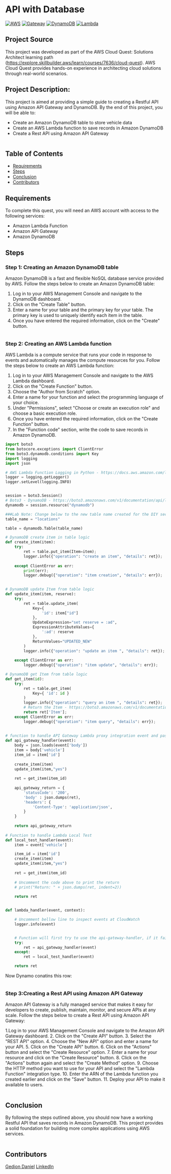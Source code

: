 
# API with Database

[![AWS](https://img.shields.io/badge/AWS-100000?style=flat&logo=amazon&logoColor=FFFFFF&labelColor=5C5C5C&color=FF7300)](https://docs.aws.amazon.com/quicksight/latest/user/signing-up.html)
[![Gateway](https://img.shields.io/badge/AWS_Gateway-100000?style=flat&logo=amazonaws&logoColor=white&labelColor=494949&color=FF7300)](https://aws.amazon.com/gateway/)
[![DynamoDB](https://img.shields.io/badge/AWS_DynamoDB-4053D6?style=flat&logo=amazondynamodb&logoColor=white&labelColor=494949&color=4053D6)](https://aws.amazon.com/dynamodb/)
[![Lambda](https://img.shields.io/badge/AWS_Lambda-FF9900?style=flat&logo=amazonlambda&logoColor=white&labelColor=494949&color=FF9900)](https://aws.amazon.com/lambda/)

## Project Source
This project was developed as part of the AWS Cloud Quest: Solutions Architect learning path (https://explore.skillbuilder.aws/learn/courses/7636/cloud-quest). AWS Cloud Quest provides hands-on experience in architecting cloud solutions through real-world scenarios.

## Project Description:

This project is aimed at providing a simple guide to creating a Restful API using Amazon API Gateway and DynamoDB. By the end of this project, you will be able to:

- Create an Amazon DynamoDB table to store vehicle data
- Create an AWS Lambda function to save records in Amazon DynamoDB
- Create a Rest API using Amazon API Gateway

<p align="center">
  <img src="./img/1.png" alt="" style="display: block; margin: auto;" />
</p>

## Table of Contents

- [Requirements](#requirements)
- [Steps](#Steps)
- [Conclusion](#conclusion)
- [Contributors](#contributors)


## Requirements
To complete this quest, you will need an AWS account with access to the following services:
- Amazon Lambda Function
- Amazon API Gateway
- Amazon DynamoDB

## Steps
### Step 1: Creating an Amazon DynamoDB table
Amazon DynamoDB is a fast and flexible NoSQL database service provided by AWS. Follow the steps below to create an Amazon DynamoDB table:

1. Log in to your AWS Management Console and navigate to the DynamoDB dashboard.
2. Click on the "Create Table" button.
3. Enter a name for your table and the primary key for your table. The primary key is used to uniquely identify each item in the table.
4. Once you have entered the required information, click on the "Create" button.

<p align="center">
  <img src="./img/2.png" alt="" style="display: block; margin: auto;" />
</p>




### Step 2: Creating an AWS Lambda function
AWS Lambda is a compute service that runs your code in response to events and automatically manages the compute resources for you. Follow the steps below to create an AWS Lambda function:

1. Log in to your AWS Management Console and navigate to the AWS Lambda dashboard.
2. Click on the "Create Function" button.
3. Choose the "Author from Scratch" option.
4. Enter a name for your function and select the programming language of your choice.
5. Under "Permissions", select "Choose or create an execution role" and choose a basic execution role.
6. Once you have entered the required information, click on the "Create Function" button.
7. In the "Function code" section, write the code to save records in Amazon DynamoDB.

``` python
import boto3
from botocore.exceptions import ClientError
from boto3.dynamodb.conditions import Key
import logging
import json

# AWS Lambda Function Logging in Python - https://docs.aws.amazon.com/lambda/latest/dg/python-logging.html
logger = logging.getLogger()
logger.setLevel(logging.INFO)


session = boto3.Session()
# Boto3 - DynamoDB - https://boto3.amazonaws.com/v1/documentation/api/latest/reference/services/dynamodb.html
dynamodb = session.resource("dynamodb")

###Lab Note: Change below to the new table name created for the DIY section.
table_name = "locations"

table = dynamodb.Table(table_name)

# DynamoDB create item in table logic
def create_item(item):
    try:
        ret = table.put_item(Item=item);
        logger.info({"operation": "create an item", "details": ret});
        
    except ClientError as err:
        print(err);
        logger.debug({"operation": "item creation", "details": err});
        

# DynamoDB update Item from table logic
def update_item(item, reserve):
    try:
        ret = table.update_item(
            Key={
                'id': item["id"]
            },
            UpdateExpression="set reserve = :ad",
            ExpressionAttributeValues={
                ':ad': reserve
            },
            ReturnValues="UPDATED_NEW"
        )
        logger.info({"operation": "update an item ", "details": ret});
        
    except ClientError as err:
        logger.debug({"operation": "item update", "details": err});

# DynamoDB get Item from table logic
def get_item(id):
    try:
        ret = table.get_item(
            Key={ 'id': id }
        )
        logger.info({"operation": "query an item ", "details": ret});
        # Return the Item - https://boto3.amazonaws.com/v1/documentation/api/latest/reference/services/dynamodb.html#DynamoDB.Client.get_item
        return ret['Item'];
    except ClientError as err:
        logger.debug({"operation": "item query", "details": err});
    
    
# function to handle API Gateway Lambda proxy integration event and pass DIY validation
def api_gateway_handler(event):
    body = json.loads(event['body'])
    item = body['vehicle']
    item_id = item['id']
    
    create_item(item)
    update_item(item,"yes")
    
    ret = get_item(item_id)
    
    api_gateway_return = {
        'statusCode': '200',
        'body' : json.dumps(ret),
        'headers': {
            'Content-Type': 'application/json',
        }
    }
    
    return api_gateway_return
    
# Function to handle Lambda Local Test
def local_test_handler(event):
    item = event['vehicle']  

    item_id = item['id']
    create_item(item)
    update_item(item,"yes")
        
    ret = get_item(item_id)
        
    # Uncomment the code above to print the return 
    # print("Return: " + json.dumps(ret, indent=2))
    
    return ret


def lambda_handler(event, context):

    # Uncomment bellow line to inspect events at CloudWatch
    logger.info(event)


    # Function will first try to use the api-gateway-handler, if it fails it will default to trying the local test event.
    try:
        ret = api_gateway_handler(event)
    except:
        ret = local_test_handler(event)    

    return ret

```


Now Dynamo conatins this row: 

<p align="center">
  <img src="./img/3.png" alt="" style="display: block; margin: auto;" />
</p>


### Step 3:Creating a Rest API using Amazon API Gateway
Amazon API Gateway is a fully managed service that makes it easy for developers to create, publish, maintain, monitor, and secure APIs at any scale. Follow the steps below to create a Rest API using Amazon API Gateway:

1.Log in to your AWS Management Console and navigate to the Amazon API Gateway dashboard.
2. Click on the "Create API" button.
3. Select the "REST API" option.
4. Choose the "New API" option and enter a name for your API.
5. Click on the "Create API" button.
6. Click on the "Actions" button and select the "Create Resource" option.
7. Enter a name for your resource and click on the "Create Resource" button.
8. Click on the "Actions" button again and select the "Create Method" option.
9. Choose the HTTP method you want to use for your API and select the "Lambda Function" integration type.
10. Enter the ARN of the Lambda function you created earlier and click on the "Save" button.
11. Deploy your API to make it available to users.

<p align="center">
  <img src="./img/4.png" alt="" style="display: block; margin: auto;" />
</p>



## Conclusion
By following the steps outlined above, you should now have a working Restful API that saves records in Amazon DynamoDB. This project provides a solid foundation for building more complex applications using AWS services.

<p align="center">
  <img src="./img/5.png" alt="" style="display: block; margin: auto;" />
</p>

## Contributors

[Gedion Daniel](https://gediondaniel.dev/)
[LinkedIn](https://www.linkedin.com/in/gedion-daniel-760ba6280/)
